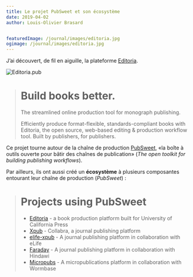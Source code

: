 ```yaml
---
title: Le projet PubSweet et son écosystème
date: 2019-04-02 
author: Louis-Olivier Brasard


featuredImage: /journal/images/editoria.jpg
ogimage: /journal/images/editoria.jpg
---
```


J’ai découvert, de fil en aiguille, la plateforme [Editoria](https://editoria.pub/).

![Editoria.pub](/journal/images/editoria.jpg)

># Build books better.
>
>The streamlined online production tool for monograph publishing.
>
>Efficiently produce format-flexible, standards-compliant books with Editoria, the open source, web-based editing & production workflow tool.
>Built by publishers, for publishers.

Ce projet tourne autour de la chaîne de production [PubSweet](https://gitlab.coko.foundation/pubsweet/pubsweet), «la boîte à outils ouverte pour bâtir des chaînes de publication» (*The open toolkit for building publishing workflows*).

Par ailleurs, ils ont aussi créé un **écosystème** à plusieurs composantes entourant leur chaîne de production (*PubSweet*) : 

> # Projects using PubSweet
>
> -  [Editoria](https://gitlab.coko.foundation/editoria/editoria) - a book production platform built for University of California Press
> -  [Xpub](https://gitlab.coko.foundation/xpub/xpub) - Collabra, a journal publishing platform
> -  [elife-xpub](https://github.com/elifesciences/elife-xpub/) - A journal publishing platform in collaboration with eLife
> -  [Faraday](https://gitlab.coko.foundation/xpub/xpub-faraday) - A journal publishing platform in collaboration with Hindawi
> -  [Micropubs](https://gitlab.coko.foundation/micropubs/wormbase) - A micropublications platform in collaboration with Wormbase